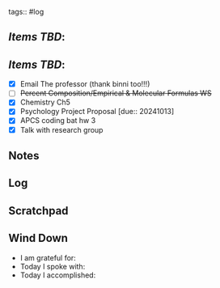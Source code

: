 tags:: #log 

## *Items TBD*:
## *Items TBD*:
- [x]  Email The professor (thank binni too!!!)
- [ ]  ~~Percent Composition/Empirical & Molecular Formulas WS~~
- [x] Chemistry Ch5
- [x] Psychology Project Proposal [due:: 20241013]
- [x] APCS coding bat hw 3
- [x] Talk with research group   
## Notes
## Log
## Scratchpad
## Wind Down
- I am grateful for:
- Today I spoke with:
- Today I accomplished: